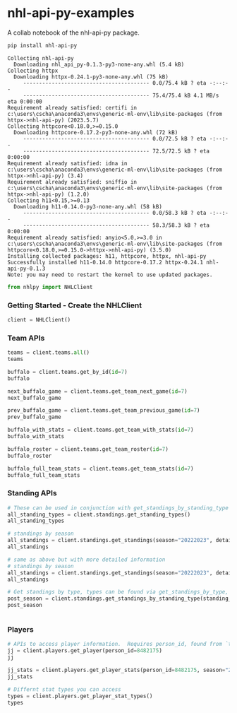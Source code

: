 # nhl-api-py-examples
A collab notebook of the nhl-api-py package.


```python
pip install nhl-api-py
```

    Collecting nhl-api-py
      Downloading nhl_api_py-0.1.3-py3-none-any.whl (5.4 kB)
    Collecting httpx
      Downloading httpx-0.24.1-py3-none-any.whl (75 kB)
         ---------------------------------------- 0.0/75.4 kB ? eta -:--:--
         ---------------------------------------- 75.4/75.4 kB 4.1 MB/s eta 0:00:00
    Requirement already satisfied: certifi in c:\users\cscha\anaconda3\envs\generic-ml-env\lib\site-packages (from httpx->nhl-api-py) (2023.5.7)
    Collecting httpcore<0.18.0,>=0.15.0
      Downloading httpcore-0.17.2-py3-none-any.whl (72 kB)
         ---------------------------------------- 0.0/72.5 kB ? eta -:--:--
         ---------------------------------------- 72.5/72.5 kB ? eta 0:00:00
    Requirement already satisfied: idna in c:\users\cscha\anaconda3\envs\generic-ml-env\lib\site-packages (from httpx->nhl-api-py) (3.4)
    Requirement already satisfied: sniffio in c:\users\cscha\anaconda3\envs\generic-ml-env\lib\site-packages (from httpx->nhl-api-py) (1.2.0)
    Collecting h11<0.15,>=0.13
      Downloading h11-0.14.0-py3-none-any.whl (58 kB)
         ---------------------------------------- 0.0/58.3 kB ? eta -:--:--
         ---------------------------------------- 58.3/58.3 kB ? eta 0:00:00
    Requirement already satisfied: anyio<5.0,>=3.0 in c:\users\cscha\anaconda3\envs\generic-ml-env\lib\site-packages (from httpcore<0.18.0,>=0.15.0->httpx->nhl-api-py) (3.5.0)
    Installing collected packages: h11, httpcore, httpx, nhl-api-py
    Successfully installed h11-0.14.0 httpcore-0.17.2 httpx-0.24.1 nhl-api-py-0.1.3
    Note: you may need to restart the kernel to use updated packages.
    


```python
from nhlpy import NHLClient
```

### Getting Started - Create the NHLClient


```python
client = NHLClient()
```

### Team APIs


```python
teams = client.teams.all()
teams
```


```python
buffalo = client.teams.get_by_id(id=7)
buffalo
```


```python
next_buffalo_game = client.teams.get_team_next_game(id=7)
next_buffalo_game
```


```python
prev_buffalo_game = client.teams.get_team_previous_game(id=7)
prev_buffalo_game
```


```python
buffalo_with_stats = client.teams.get_team_with_stats(id=7)
buffalo_with_stats
```


```python
buffalo_roster = client.teams.get_team_roster(id=7)
buffalo_roster
```


```python
buffalo_full_team_stats = client.teams.get_team_stats(id=7)
buffalo_full_team_stats
```

### Standing APIs


```python
# These can be used in conjunction with get_standings_by_standing_type
all_standing_types = client.standings.get_standing_types()
all_standing_types
```


```python
# standings by season
all_standings = client.standings.get_standings(season="20222023", detailed_record=False)
all_standings
```


```python
# same as above but with more detailed information
# standings by season
all_standings = client.standings.get_standings(season="20222023", detailed_record=True)
all_standings
```


```python
# Get standings by type, types can be found via get_standings_by_type, or in the docstring
post_season = client.standings.get_standings_by_standing_type(standing_type="regularSeason")
post_season
```


```python

```

### Players


```python
# APIs to access player information.  Requires person_id, found from `teams.get_team_roster()`
jj = client.players.get_player(person_id=8482175)
jj
```


```python
jj_stats = client.players.get_player_stats(person_id=8482175, season="20222023", stat_type="statsSingleSeason")
jj_stats
```


```python
# Differnt stat types you can access
types = client.players.get_player_stat_types()
types
```


```python

```
